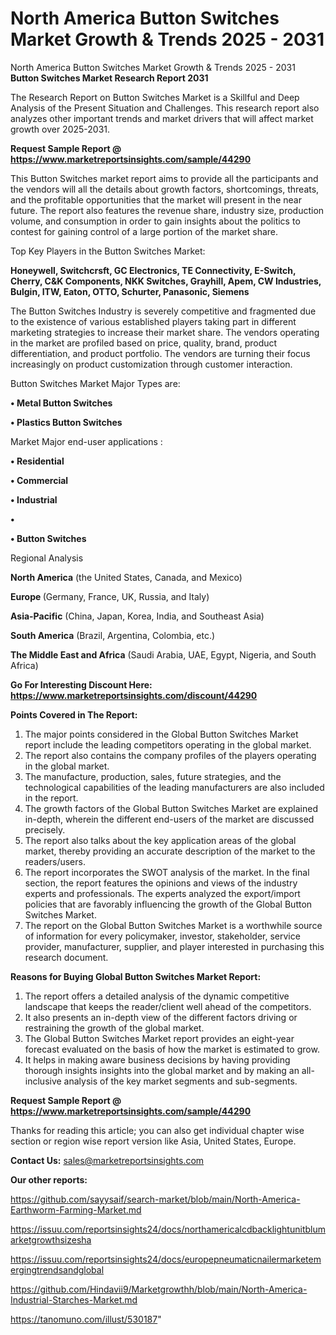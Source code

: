 # North America Button Switches Market Growth & Trends 2025 - 2031
North America Button Switches Market Growth & Trends 2025 - 2031
<strong>Button Switches Market Research Report 2031</strong>

The Research Report on Button Switches Market is a Skillful and Deep Analysis of the Present Situation and Challenges. This research report also analyzes other important trends and market drivers that will affect market growth over 2025-2031.

<strong>Request Sample Report @ <a href=https://www.marketreportsinsights.com/sample/44290>https://www.marketreportsinsights.com/sample/44290</a></strong>

This Button Switches market report aims to provide all the participants and the vendors will all the details about growth factors, shortcomings, threats, and the profitable opportunities that the market will present in the near future. The report also features the revenue share, industry size, production volume, and consumption in order to gain insights about the politics to contest for gaining control of a large portion of the market share.

Top Key Players in the Button Switches Market:

<strong>Honeywell, Switchcrsft, GC Electronics, TE Connectivity, E-Switch, Cherry, C&K Components, NKK Switches, Grayhill, Apem, CW Industries, Bulgin, ITW, Eaton, OTTO, Schurter, Panasonic, Siemens</strong>

The Button Switches Industry is severely competitive and fragmented due to the existence of various established players taking part in different marketing strategies to increase their market share. The vendors operating in the market are profiled based on price, quality, brand, product differentiation, and product portfolio. The vendors are turning their focus increasingly on product customization through customer interaction.

Button Switches Market Major Types are:

<strong>•  Metal Button Switches

•  Plastics Button Switches</strong>

Market Major end-user applications :

<strong>•  Residential

•  Commercial

•  Industrial

•  

•  Button Switches</strong>

Regional Analysis

</u><strong><b>North America</b></strong> (the United States, Canada, and Mexico)

<strong><b>Europe </b></strong>(Germany, France, UK, Russia, and Italy)

<strong><b>Asia-Pacific</b></strong> (China, Japan, Korea, India, and Southeast Asia)

<strong><b>South America</b></strong> (Brazil, Argentina, Colombia, etc.)

<strong><b>The Middle East and Africa</b></strong> (Saudi Arabia, UAE, Egypt, Nigeria, and South Africa)

<strong>Go For Interesting Discount Here: <a href=https://www.marketreportsinsights.com/discount/44290>https://www.marketreportsinsights.com/discount/44290</a></strong>

<strong>Points Covered in The Report:</strong>
<ol>
  <li>The major points considered in the Global Button Switches Market report include the leading competitors operating in the global market.</li>
  <li>The report also contains the company profiles of the players operating in the global market.</li>
  <li>The manufacture, production, sales, future strategies, and the technological capabilities of the leading manufacturers are also included in the report.</li>
  <li>The growth factors of the Global Button Switches Market are explained in-depth, wherein the different end-users of the market are discussed precisely.</li>
  <li>The report also talks about the key application areas of the global market, thereby providing an accurate description of the market to the readers/users.</li>
  <li>The report incorporates the SWOT analysis of the market. In the final section, the report features the opinions and views of the industry experts and professionals. The experts analyzed the export/import policies that are favorably influencing the growth of the Global Button Switches Market.</li>
  <li>The report on the Global Button Switches Market is a worthwhile source of information for every policymaker, investor, stakeholder, service provider, manufacturer, supplier, and player interested in purchasing this research document.</li>
</ol>
<strong>Reasons for Buying Global Button Switches Market Report:</strong>

<ol>
  <li>The report offers a detailed analysis of the dynamic competitive landscape that keeps the reader/client well ahead of the competitors.</li>
  <li>It also presents an in-depth view of the different factors driving or restraining the growth of the global market.</li>
  <li>The Global Button Switches Market report provides an eight-year forecast evaluated on the basis of how the market is estimated to grow.</li>
  <li>It helps in making aware business decisions by having providing thorough insights insights into the global market and by making an all-inclusive analysis of the key market segments and sub-segments.</li>
</ol>
<strong>Request Sample Report @ <a href=https://www.marketreportsinsights.com/sample/44290>https://www.marketreportsinsights.com/sample/44290</a></strong>


Thanks for reading this article; you can also get individual chapter wise section or region wise report version like Asia, United States, Europe.

<strong>Contact Us:</strong>
sales@marketreportsinsights.com

<strong>Our other reports:</strong>

<a href=https://github.com/sayysaif/search-market/blob/main/North-America-Earthworm-Farming-Market.md>https://github.com/sayysaif/search-market/blob/main/North-America-Earthworm-Farming-Market.md</a>

<a href=https://issuu.com/reportsinsights24/docs/northamericalcdbacklightunitblumarketgrowthsizesha>https://issuu.com/reportsinsights24/docs/northamericalcdbacklightunitblumarketgrowthsizesha</a>

<a href=https://issuu.com/reportsinsights24/docs/europepneumaticnailermarketemergingtrendsandglobal>https://issuu.com/reportsinsights24/docs/europepneumaticnailermarketemergingtrendsandglobal</a>

<a href=https://github.com/Hindavii9/Marketgrowthh/blob/main/North-America-Industrial-Starches-Market.md>https://github.com/Hindavii9/Marketgrowthh/blob/main/North-America-Industrial-Starches-Market.md</a>

<a href=https://tanomuno.com/illust/530187>https://tanomuno.com/illust/530187</a>"
